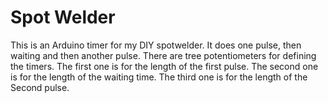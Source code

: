 # Spot Welder
This is an Arduino timer for my DIY spotwelder. 
It does one pulse, then waiting and then another pulse.
There are tree potentiometers for defining the timers. 
The first one is for the length of the first pulse. 
The second one is for the length of the waiting time. 
The third one is for the length of the Second pulse.
